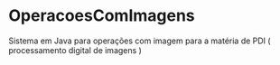 # OperacoesComImagens
Sistema em Java para operações com imagem para a matéria de PDI ( processamento digital de imagens )
